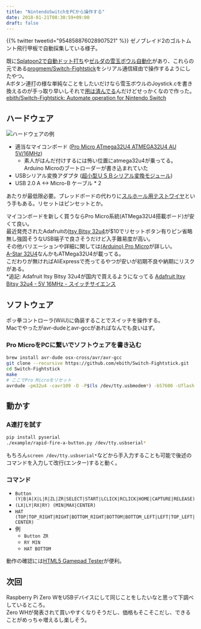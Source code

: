 ```yaml
---
title: "NintendoSwitchをPCから操作する"
date: 2018-01-21T08:30:59+09:00
draft: false
---
```

{{% twitter tweetid="954858876028907521" %}}
ゼノブレイド2のゴルトムント飛行甲板で自動採集している様子。

既に[Splatoon2で自動ドット打ち](https://github.com/shinyquagsire23/Switch-Fightstick)や[ゼルダの雪玉ボウル自動化](https://github.com/bertrandom/snowball-thrower)があり、これらの元である[progmem/Switch-Fightstick](https://github.com/progmem/Switch-Fightstick)をシリアル通信経由で操作するようにしたやつ。  
Aボタン連打の様な単純なことをしたいだけなら雪玉ボウルのJoystick.cを書き換えるのが手っ取り早いしそれで[用は済んでる](https://twitter.com/ebith/status/952892746305495040)んだけどせっかくなので作った。  
[ebith/Switch-Fightstick: Automate operation for Nintendo Switch](https://github.com/ebith/Switch-Fightstick)


## ハードウェア
![ハードウェアの例](https://pbs.twimg.com/media/DT1wGHQVAAYdYAs.jpg:small)

- 適当なマイコンボード ([Pro Micro ATmega32U4 ATMEGA32U4 AU 5V/16MHz](https://www.aliexpress.com/item/Free-Shipping-New-Pro-Micro-for-arduino-ATmega32U4-5V-16MHz-Module-with-2-row-pin-header/2040881593.html))
  - 素人がはんだ付けするには怖い位置にatmega32u4が乗ってる。Arduino Microのブートローダーが書き込まれていた
- USBシリアル変換アダプタ ([超小型ＵＳＢシリアル変換モジュール](http://akizukidenshi.com/catalog/g/gM-08461/))
- USB 2.0 A <-> Micro-B ケーブル * 2

あたりが最低限必要。ブレッドボードの代わりに[スルホール用テストワイヤ](http://akizukidenshi.com/catalog/g/gC-09831/)という手もある。リセットはピンセットとか。

マイコンボードを新しく買うならPro Micro系統(ATMega32U4搭載ボード)が安くて良い。  
最近発売されたAdafruitの[Itsy Bitsy 32u4](https://learn.adafruit.com/introducting-itsy-bitsy-32u4?view=all)が$10でリセットボタン有りピン省略無し強固そうなUSB端子で良さそうだけど入手難易度が高い。  
その他バリエーションや詳細に関しては[(Arduino) Pro Micro](https://ht-deko.com/arduino/promicro.html)が詳しい。  
[A-Star 32U4](https://www.switch-science.com/catalog/list/?keyword=A-Star+32U4)なんかもATMega32U4が載ってる。  
こだわりが無ければAliExpressで売ってるやつが安いが初期不良や納期にリスクがある。  
*追記: Adafruit Itsy Bitsy 32u4が国内で買えるようになってる [Adafruit Itsy Bitsy 32u4 - 5V 16MHz - スイッチサイエンス](https://www.switch-science.com/catalog/3626/)

## ソフトウェア
ポッ拳コントローラ(WiiU)に偽装することでスイッチを操作する。  
Macでやったがavr-dudeとavr-gccがあればなんでも良いはず。

### Pro MicroをPCに繋いでソフトウェアを書き込む
```sh
brew install avr-dude osx-cross/avr/avr-gcc
git clone --recursive https://github.com/ebith/Switch-Fightstick.git
cd Switch-Fightstick
make
# ここでPro Microをリセット
avrdude -pm32u4 -cavr109 -D -P$(ls /dev/tty.usbmodem*) -b57600 -Uflash:w:Joystick.hex
```

## 動かす
### A連打を試す
```sh
pip install pyserial
./example/rapid-fire-a-button.py /dev/tty.usbserial*
```

もちろん`screen /dev/tty.usbserial*`などから手入力することも可能で後述のコマンドを入力して改行(エンター)すると動く。

### コマンド
- `Button (Y|B|A|X|L|R|ZL|ZR|SELECT|START|LCLICK|RCLICK|HOME|CAPTURE|RELEASE)`
- `(LX|LY|RX|RY) (MIN|MAX|CENTER)`
- `HAT (TOP|TOP_RIGHT|RIGHT|BOTTOM_RIGHT|BOTTOM|BOTTOM_LEFT|LEFT|TOP_LEFT|CENTER)`
- 例
  - `Button ZR`
  - `RY MIN`
  - `HAT BOTTOM`

動作の確認には[HTML5 Gamepad Tester](http://html5gamepad.com/)が便利。

## 次回
Raspberry Pi Zero WをUSBデバイスにして同じことをしたいなと思って下調べしているところ。  
Zero WHが発表されて買いやすくなりそうだし、価格もそこそこだし、できることがめっちゃ増えるし楽しそう。
